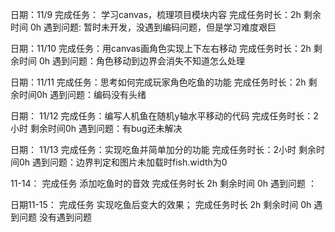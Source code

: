 日期：11/9 
完成任务： 学习canvas，梳理项目模块内容
完成任务时长：2h 
剩余时间 0h
遇到问题: 暂时未开发，没遇到编码问题，但是学习难度艰巨

日期：11/10
完成任务：用canvas画角色实现上下左右移动
完成任务时长：2h 
剩余时间 0h
遇到问题：角色移动到边界会消失不知道怎么处理

日期：11/11
完成任务：思考如何完成玩家角色吃鱼的功能
完成任务时长：2h
剩余时间0h
遇到问题：编码没有头绪

日期： 11/12
完成任务：编写人机鱼在随机y轴水平移动的代码 
完成任务时长：2小时
剩余时间0h
遇到问题：有bug还未解决

日期： 11/13
完成任务：实现吃鱼并简单加分的功能
完成任务时长：2小时
剩余时间0h
遇到问题：边界判定和图片未加载时fish.width为0

11-14：
完成任务 添加吃鱼时的音效
完成任务时长 2h 
剩余时间 0h 
遇到问题 ：

日期11-15：
完成任务 实现吃鱼后变大的效果；
完成任务时长 2h 
剩余时间 0h 
遇到问题 没有遇到问题 
